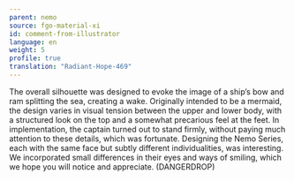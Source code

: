 ```yaml
---
parent: nemo
source: fgo-material-xi
id: comment-from-illustrator
language: en
weight: 5
profile: true
translation: "Radiant-Hope-469"
---
```


The overall silhouette was designed to evoke the image of a ship’s bow and ram splitting the sea, creating a wake. Originally intended to be a mermaid, the design varies in visual tension between the upper and lower body, with a structured look on the top and a somewhat precarious feel at the feet. In implementation, the captain turned out to stand firmly, without paying much attention to these details, which was fortunate. Designing the Nemo Series, each with the same face but subtly different individualities, was interesting. We incorporated small differences in their eyes and ways of smiling, which we hope you will notice and appreciate. (DANGERDROP)
